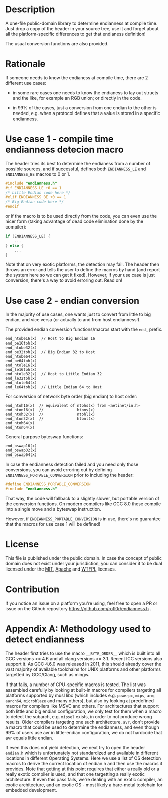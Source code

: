 # Description

A one-file public-domain library to determine endianness at compile time.
Just drop a copy of the header in your source tree, use it and forget about all
the platform-specific differences to get that endianess definition!

The usual conversion functions are also provided.

# Rationale

If someone needs to know the endianess at compile time, there are 2 different
use cases:

- in some rare cases one needs to know the endianess to lay out structs and the
  like, for example an RGB union; or directly in the code.

- in 99% of the cases, just a conversion from one endian to the other is needed,
  e.g. when a protocol defines that a value is stored in a specific endianness.

# Use case 1 - compile time endianness detecion macro

The header tries its best to determine the endianess from a number of possible
sources, and if successful, defines both `ENDIANNESS_LE` and `ENDIANNESS_BE`
macros to 0 or 1.

```C
#include "endianness.h"
#if ENDIANNESS_LE +0 == 1
/* Little Endian code here */
#elif ENDIANNESS_BE +0 == 1
/* Big Endian code here */
#endif
```

or if the macro is to be used directly from the code, you can even use the nicer
form (taking advantage of dead code elimination done by the compiler):

```C
if (ENDIANNESS_LE) {
    ...
} else {
    ...
}
```

Note that on very exotic platforms, the detection may fail. The header then
throws an error and tells the user to define the macros by hand (and report the
system here so we can get it fixed).
However, if your use case is just conversion, there's a way to avoid erroring
out. Read on!

# Use case 2 - endian conversion

In the majority of use cases, one wants just to convert from little to big
endian, and vice versa (or actually to and from host endianness!).

The provided endian conversion functions/macros start with the `end_` prefix.

```
end_htobe16(x)  // Host to Big Endian 16
end_be16toh(x)
end_htobe32(x)
end_be32toh(x)  // Big Endian 32 to Host
end_htobe64(x)
end_be64toh(x)
end_htole16(x)
end_le16toh(x)
end_htole32(x)  // Host to Little Endian 32
end_le32toh(x)
end_htole64(x)
end_le64toh(x)  // Little Endian 64 to Host
```

For conversion of network byte order (big endian) to host order:
```
end_ntoh16(x)  // equivalent of ntohs(x) from <netinet/in.h>
end_hton16(x)  //               htons(x)
end_ntoh32(x)  //               ntohl(x)
end_hton32(x)  //               htonl(x)
end_ntoh64(x)
end_hton64(x)
```

General purpose byteswap functions:
```
end_bswap16(x)
end_bswap32(x)
end_bswap64(x)
```

In case the endianness detection failed and you need only those conversions,
you can avoid erroring out by defining `ENDIANNESS_PORTABLE_CONVERSION` prior to
including the header:

```C
#define ENDIANNESS_PORTABLE_CONVERSION
#include "endianness.h"
```

That way, the code will fallback to a slightly slower, but portable version of
the conversion functions. On modern compilers like GCC 8.0 these compile into
a single move and a byteswap instruction.

However, if `ENDIANNESS_PORTABLE_CONVERSION` is in use, there's no guarantee
that the macros for use case 1 will be defined!

# License

This file is published under the public domain. In case the concept of
public domain does not exist under your jurisdiction, you can consider it
to be dual licensed under the [MIT](https://opensource.org/licenses/MIT),
[Apache](https://www.apache.org/licenses/LICENSE-2.0) and
[WTFPL](http://www.wtfpl.net/about/) licenses.

# Contribution

If you notice an issue on a platform you're using, feel free to open a PR or
issue on the Github repository https://github.com/rofl0r/endianness.h .

# Appendix A: Methodology used to detect endianness

The header first tries to use the macro `__BYTE_ORDER__` which is built into
all GCC versions >= 4.6 and all clang versions >= 3.1. Recent ICC versions
also support it.
As GCC 4.6.0 was released in 2011, this should already cover the vast majority
of available toolchains for UNIX platforms and other platforms targetted by
GCC/Clang, such as mingw.

If that fails, a number of CPU-specific macros is tested.
The list was assembled carefully by looking at built-in macros for compilers
targeting all platforms supported by musl libc (which includes e.g.
`powerpc`, `mips`, `arm`, `aarch64`, `microblaze` and many others), but also
by looking at predefined macros for compilers like MSVC and others.
For architectures that support both little and big endian configuration, we
only test for them when a macro to detect the subarch, e.g. `mipsel` exists,
in order to not produce wrong results.
Older compilers targeting one such architecture, `avr`, don't provide a macro
that could be used to determine the endianness, and even though 99% of users
use avr in little-endian configuration, we do not hardcode that avr equals
little endian.

If even this does not yield detection, we next try to open the header `endian.h`
which is unfortunately not standardized and available in different locations
in different Operating Systems. Here we use a list of OS detection macros to
derive the correct location of endian.h and then use the macros it provides.
Note that getting at this point requires that either a really old or a really
exotic compiler is used, and that one targetting a really exotic architecture.
If even this pass fails, we're dealing with an exotic compiler, an exotic
architecture, and an exotic OS - most likely a bare-metal toolchain for
embedded development.
